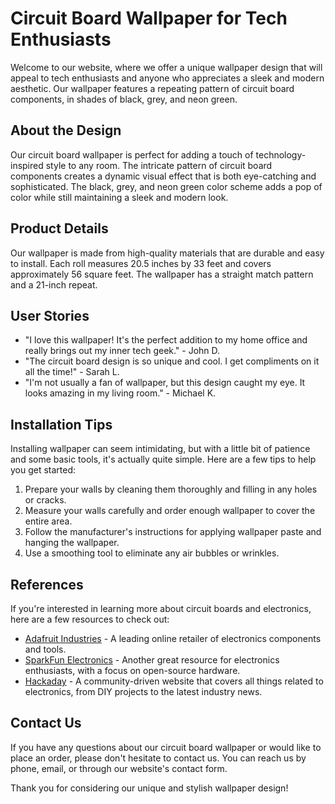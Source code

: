 <!--
Write me content for website with wallpaper which alt text is:

"A wallpaper with a repeating pattern of circuit board components, in shades of black, grey, and neon green."

The name/title of the page should not be 1:1 copy of the alt text but rather a real content of the website which is using this wallpaper.

- Use markdown format
- Start with the heading
- The content should look like a real website
- Include real sections like references, contact, user stories, etc. use things relevant to the page purpose.
- Feel free to use structure like headings, bullets, numbering, blockquotes, paragraphs, horizontal lines, etc.
- You can use formatting like bold or _italic_
- You can include UTF-8 emojis
- Links should be only #hash anchors (and you can refer to the document itself)
- Do not include images
-->

<!--font:Roboto-->

# Circuit Board Wallpaper for Tech Enthusiasts

Welcome to our website, where we offer a unique wallpaper design that will appeal to tech enthusiasts and anyone who appreciates a sleek and modern aesthetic. Our wallpaper features a repeating pattern of circuit board components, in shades of black, grey, and neon green.

## About the Design

Our circuit board wallpaper is perfect for adding a touch of technology-inspired style to any room. The intricate pattern of circuit board components creates a dynamic visual effect that is both eye-catching and sophisticated. The black, grey, and neon green color scheme adds a pop of color while still maintaining a sleek and modern look.

## Product Details

Our wallpaper is made from high-quality materials that are durable and easy to install. Each roll measures 20.5 inches by 33 feet and covers approximately 56 square feet. The wallpaper has a straight match pattern and a 21-inch repeat.

## User Stories

-   "I love this wallpaper! It's the perfect addition to my home office and really brings out my inner tech geek." - John D.
-   "The circuit board design is so unique and cool. I get compliments on it all the time!" - Sarah L.
-   "I'm not usually a fan of wallpaper, but this design caught my eye. It looks amazing in my living room." - Michael K.

## Installation Tips

Installing wallpaper can seem intimidating, but with a little bit of patience and some basic tools, it's actually quite simple. Here are a few tips to help you get started:

1. Prepare your walls by cleaning them thoroughly and filling in any holes or cracks.
2. Measure your walls carefully and order enough wallpaper to cover the entire area.
3. Follow the manufacturer's instructions for applying wallpaper paste and hanging the wallpaper.
4. Use a smoothing tool to eliminate any air bubbles or wrinkles.

## References

If you're interested in learning more about circuit boards and electronics, here are a few resources to check out:

-   [Adafruit Industries](#) - A leading online retailer of electronics components and tools.
-   [SparkFun Electronics](#) - Another great resource for electronics enthusiasts, with a focus on open-source hardware.
-   [Hackaday](#) - A community-driven website that covers all things related to electronics, from DIY projects to the latest industry news.

## Contact Us

If you have any questions about our circuit board wallpaper or would like to place an order, please don't hesitate to contact us. You can reach us by phone, email, or through our website's contact form.

Thank you for considering our unique and stylish wallpaper design!
